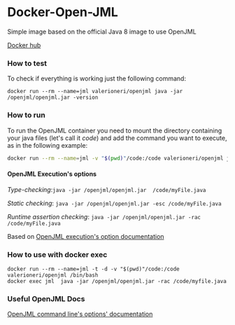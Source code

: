 # Docker-Open-JML

Simple image based on the official Java 8 image to use OpenJML 

[Docker hub](https://hub.docker.com/r/valerioneri/openjml)

### How to test
To check if everything is working just the following command:
```
docker run --rm --name=jml valerioneri/openjml java -jar /openjml/openjml.jar -version
```

### How to run
To run the OpenJML container you need to mount the directory containing your java files (let's call it *code*) and add the command you want to execute, as in the following example:
``` bash
docker run --rm --name=jml -v "$(pwd)"/code:/code valerioneri/openjml java -jar /openjml/openjml.jar -esc /code/myFile.java
```
#### OpenJML Execution's options

*Type-checking*:```java -jar /openjml/openjml.jar  /code/myFile.java```

*Static checking*: ```java -jar /openjml/openjml.jar -esc /code/myFile.java```

*Runtime assertion checking*: ```java -jar /openjml/openjml.jar -rac /code/myFile.java```

Based on [OpenJML execution's option documentation ](http://www.openjml.org/documentation/execution.shtml)


### How to use with docker exec
```
docker run --rm --name=jml -t -d -v "$(pwd)"/code:/code valerioneri/openjml /bin/bash
docker exec jml  java -jar /openjml/openjml.jar -rac /code/myfile.java
```

### Useful OpenJML Docs
[OpenJML command line's options' documentation ](https://www.openjml.org/documentation/commandline.shtml)

